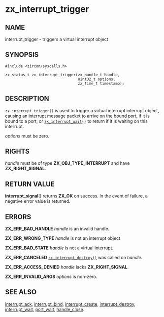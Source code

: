 # zx_interrupt_trigger

## NAME

<!-- Updated by update-docs-from-abigen, do not edit. -->

interrupt_trigger - triggers a virtual interrupt object

## SYNOPSIS

<!-- Updated by update-docs-from-abigen, do not edit. -->

```
#include <zircon/syscalls.h>

zx_status_t zx_interrupt_trigger(zx_handle_t handle,
                                 uint32_t options,
                                 zx_time_t timestamp);
```

## DESCRIPTION

`zx_interrupt_trigger()` is used to trigger a virtual interrupt interrupt object,
causing an interrupt message packet to arrive on the bound port, if it is bound
to a port, or [`zx_interrupt_wait()`] to return if it is waiting on this interrupt.

*options* must be zero.

## RIGHTS

<!-- Updated by update-docs-from-abigen, do not edit. -->

*handle* must be of type **ZX_OBJ_TYPE_INTERRUPT** and have **ZX_RIGHT_SIGNAL**.

## RETURN VALUE

**interrupt_signal**() returns **ZX_OK** on success. In the event
of failure, a negative error value is returned.

## ERRORS

**ZX_ERR_BAD_HANDLE** *handle* is an invalid handle.

**ZX_ERR_WRONG_TYPE** *handle* is not an interrupt object.

**ZX_ERR_BAD_STATE** *handle* is not a virtual interrupt.

**ZX_ERR_CANCELED**  [`zx_interrupt_destroy()`] was called on *handle*.

**ZX_ERR_ACCESS_DENIED** *handle* lacks **ZX_RIGHT_SIGNAL**.

**ZX_ERR_INVALID_ARGS** *options* is non-zero.

## SEE ALSO

[interrupt_ack](interrupt_ack.md),
[interrupt_bind](interrupt_bind.md),
[interrupt_create](interrupt_create.md),
[interrupt_destroy](interrupt_destroy.md),
[interrupt_wait](interrupt_wait.md),
[port_wait](port_wait.md),
[handle_close](handle_close.md).

<!-- References updated by update-docs-from-abigen, do not edit. -->

[`zx_interrupt_destroy()`]: interrupt_destroy.md
[`zx_interrupt_wait()`]: interrupt_wait.md
